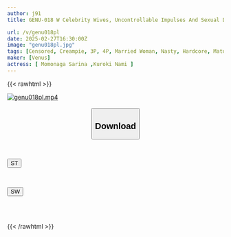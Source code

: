 ```yaml
---
author: j91
title: GENU-018 W Celebrity Wives, Uncontrollable Impulses And Sexual Desires - Days Of Infidelity And Creampie Sex With A Younger Man I Met On A Mommy-Hunting App - Sarina Momonaga, Nami Kuroki

url: /v/genu018pl
date: 2025-02-27T16:30:00Z
image: "genu018pl.jpg"
tags: [Censored, Creampie, 3P, 4P, Married Woman, Nasty, Hardcore, Mature Woman	]
maker: [Venus]
actress: [ Momonaga Sarina ,Kuroki Nami ]
---
```



{{< rawhtml >}}

<div class="video" data-videoid="lqe6w6ZovZt7KyQ">
    <a href="javascript:;">
        <img src="/v/genu018pl/genu018pl.jpg" width="WIDTH" height="HEIGHT" alt="genu018pl.mp4" loading="lazy">
    </a>
</div>

<script type="text/javascript" src="https://j91.asia/asset/on-demand-st.js"></script>

<br>
  <link rel="stylesheet" href="https://j91.asia/asset/bs5.css">
  
  <center>
  <button class="btn btn-primary" type="button" data-bs-toggle="collapse" data-bs-target=".multi-collapse" aria-expanded="false" aria-controls="multiCollapseExample1 multiCollapseExample2"><h2>Download</h2></button></center>
</p>
<div class="row">
  <div class="col">
    <div class="collapse multi-collapse" id="multiCollapseExample1">
      <div class="card card-body">
	      	      <br>
<div class="buttons">  
<p><a href="/v/genu018pl/st.html" target="_blank"><button class="btn-hover color-3"><i class="fa fa-download"></i> ST</button></a></p></div>
    </div>
  </div>
</div>
  <div class="col">
    <div class="collapse multi-collapse" id="multiCollapseExample2">
      <div class="card card-body">
	      <br>
<div class="buttons">
<p><a href="/v/genu018pl/sw.html" target="_blank"><button class="btn-hover color-2"><i class="fa fa-download"></i> SW</button></a></p></div>
<br><br>
      </div>
    </div>
  </div>
</div>

{{< /rawhtml >}}